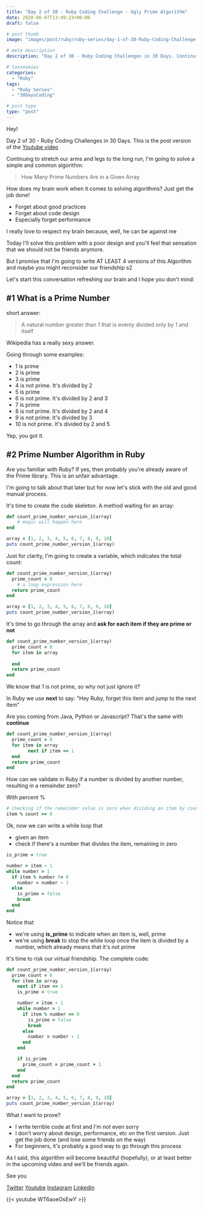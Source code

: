 ```yaml
---
title: "Day 2 of 30 - Ruby Coding Challenge - Ugly Prime Algorithm"
date: 2020-06-07T13:49:23+06:00
draft: false

# post thumb
image: "images/post/ruby/ruby-series/day-1-of-30-Ruby-Coding-Challenge-prime-numbers-arrays.png"

# meta description
description: "Day 2 of 30 - Ruby Coding Challenges in 30 Days. Continuing to stretch our arms and legs to the long run, I'm going to solve a simple and common algorithm: How Many Prime Numbers Are in a Given Array"

# taxonomies
categories: 
  - "Ruby"
tags:
  - "Ruby Series"
  - "30DaysCoding"

# post type
type: "post"
---
```


Hey!

Day 2 of 30 - Ruby Coding Challenges in 30 Days. This is the post version of the [Youtube video](https://www.youtube.com/watch?v=WT6aoeOsEwY)

Continuing to stretch our arms and legs to the long run, I'm going to solve a simple and common algorithm:

> How Many Prime Numbers Are in a Given Array

How does my brain work when it comes to solving algorithms? Just get the job done!

- Forget about good practices
- Forget about code design
- Especially forget performance

I really love to respect my brain because, well, he can be against me

Today I'll solve this problem with a poor design and you'll feel that sensation that we should not be friends anymore.

But I promise that I'm going to write AT LEAST 4 versions of this Algorithm and maybe you might reconsider our friendship s2

Let's start this conversation refreshing our brain and I hope you don't mind:

## #1 What is a Prime Number

short answer: 

> A natural number greater than 1 that is evenly divided only by 1 and itself

Wikipedia has a really sexy answer.

Going through some examples:

- 1 is prime
- 2 is prime
- 3 is prime
- 4 is not prime. It's divided by 2
- 5 is prime
- 6 is not prime. It's divided by 2 and 3
- 7 is prime
- 8 is not prime. It's divided by 2 and 4
- 9 is not prime. It's divided by 3
- 10 is not prime. It's divided by 2 and 5

Yep, you got it.

## #2 Prime Number Algorithm in Ruby

Are you familiar with Ruby? If yes, then probably you're already aware of the Prime library. This is an unfair advantage. 

I'm going  to talk about that later but for now let's stick with the old and good manual process.

It's time to create the code skeleton. A method waiting for an array:

```ruby
def count_prime_number_version_1(array)
	# magic will happen here
end

array = [1, 2, 3, 4, 5, 6, 7, 8, 9, 10]
puts count_prime_number_version_1(array)
```

Just for clarity, I'm going to create a variable, which indicates the total count:

```ruby
def count_prime_number_version_1(array)
  prime_count = 0
	# a loop expression here
  return prime_count
end

array = [1, 2, 3, 4, 5, 6, 7, 8, 9, 10]
puts count_prime_number_version_1(array)
```

It's time to go through the array and **ask for each item if they are prime or not**

```ruby
def count_prime_number_version_1(array)
  prime_count = 0
  for item in array
		
  end
  return prime_count
end
```

We know that 1 is not prime, so why not just ignore it? 

In Ruby we use **next** to say: "Hey Ruby, forget this item and jump to the next item"

Are you coming from Java, Python or Javascript? That's the same with **continue**

```ruby
def count_prime_number_version_1(array)
  prime_count = 0
  for item in array
		next if item == 1
  end
  return prime_count
end
```

How can we validate in Ruby if a number is divided by another number, resulting in a remainder zero?

With percent %

```ruby
# checking if the remainder value is zero when dividing an item by count
item % count == 0
```

Ok, now we can write a while loop that

- given an item
- check if there's a number that divides the item, remaining in zero

```ruby
is_prime = true

number = item - 1
while number > 1
  if item % number != 0
    number = number - 1
  else
    is_prime = false
    break
  end
end
```

Notice that

- we're using **is_prime** to indicate when an item is, well, prime
- we're using **break** to stop the while loop once the item is divided by a number, which already means that it's not prime

It's time to risk our virtual friendship. The complete code:

```ruby
def count_prime_number_version_1(array)
  prime_count = 0
  for item in array
    next if item == 1
    is_prime = true

    number = item - 1
    while number > 1
      if item % number == 0
        is_prime = false
        break
      else
        number = number - 1
      end
    end

    if is_prime
      prime_count = prime_count + 1
    end
  end
  return prime_count
end

array = [1, 2, 3, 4, 5, 6, 7, 8, 9, 10]
puts count_prime_number_version_1(array)
```

What I want to prove?

- I write terrible code at first and I'm not even sorry
- I don't worry about design, performance, etc on the first version. Just get the job done (and lose some friends on the way)
- For beginners, it's probably a good way to go through this process

As I said, this algorithm will become beautiful (hopefully), or at least better in the upcoming video and we'll be friends again.

See you

[Twitter](https://twitter.com/_alex_gama/)
[Youtube](https://www.youtube.com/channel/UCn09BXJXOCPLARsqNvxEFuw?view_as=subscriber/)
[Instagram](https://www.instagram.com/_alex_gama)
[Linkedin](https://www.linkedin.com/in/alexandregama/)

{{< youtube WT6aoeOsEwY >}}